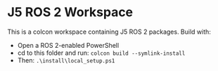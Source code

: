 # J5 ROS 2 Workspace

This is a colcon workspace containing J5 ROS 2 packages. Build with:

- Open a ROS 2-enabled PowerShell
- cd to this folder and run: `colcon build --symlink-install`
- Then: `.\install\local_setup.ps1`
